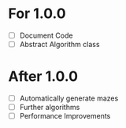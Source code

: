 # For 1.0.0
- [ ] Document Code
- [ ] Abstract Algorithm class
# After 1.0.0
- [ ] Automatically generate mazes
- [ ] Further algorithms
- [ ] Performance Improvements